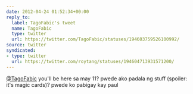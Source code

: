 ```yaml
---
date: 2012-04-24 01:52:34+00:00
reply_to:
  label: TagoFabic's tweet
  name: TagoFabic
  type: twitter
  url: https://twitter.com/TagoFabic/statuses/194603759526100992/
source: twitter
syndicated:
- type: twitter
  url: https://twitter.com/roytang/statuses/194604713931571200/
---
```


[@TagoFabic](https://twitter.com/TagoFabic/) you'll be here sa may 11? pwede ako padala ng stuff (spoiler: it's magic cards)? pwede ko pabigay kay paul